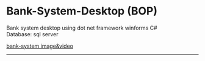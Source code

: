 # Bank-System-Desktop (BOP)
Bank system desktop using dot net framework winforms C#
<br>
Database: sql server


<a href="https://drive.google.com/drive/folders/1dkT1IXGzzX6EbfteoT727AW8ii2fgBWc?usp=sharing">bank-system image&video</a>
<br>

<hr>
